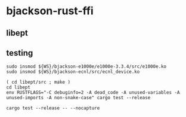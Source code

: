 # bjackson-rust-ffi

## libept

## testing

    sudo insmod ${WS}/bjackson-e1000e/e1000e-3.3.4/src/e1000e.ko
    sudo insmod ${WS}/bjackson-ecnl/src/ecnl_device.ko

    ( cd libept/src ; make )
    cd libept
    env RUSTFLAGS="-C debuginfo=2 -A dead_code -A unused-variables -A unused-imports -A non-snake-case" cargo test --release

    cargo test --release -- --nocapture
